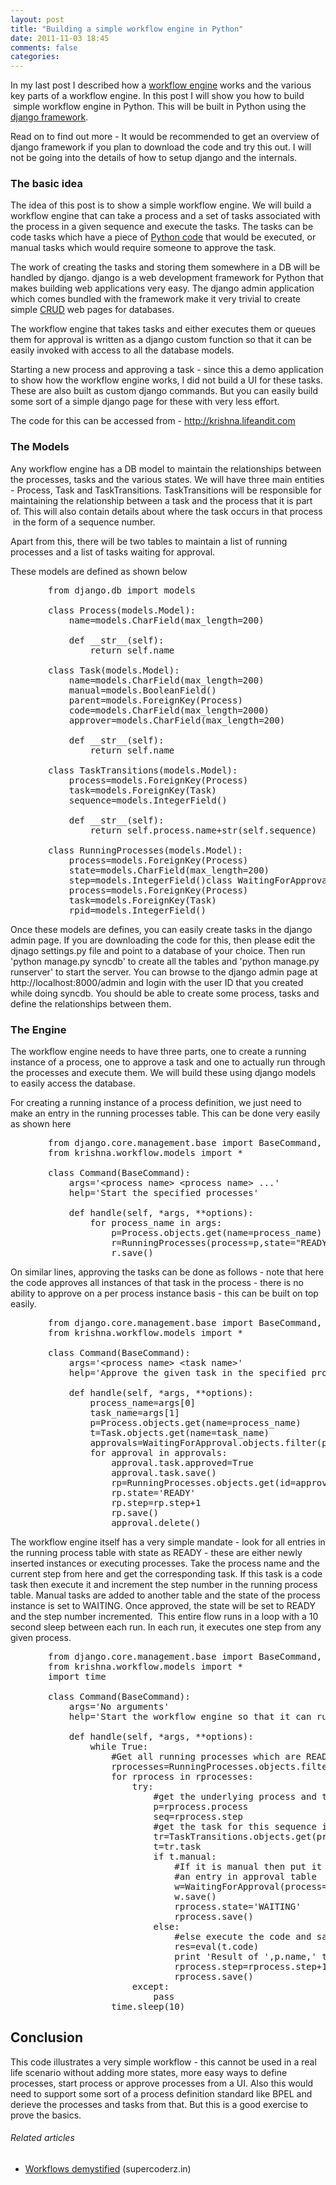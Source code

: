 ```yaml
---
layout: post
title: "Building a simple workflow engine in Python"
date: 2011-11-03 18:45
comments: false
categories:
---
```


In my last post I described how a <a  title="Workflow engine" href="http://en.wikipedia.org/wiki/Workflow_engine" rel="wikipedia">workflow engine</a> works and the various key parts of a workflow engine. In this post I will show you how to build  simple workflow engine in Python. This will be built in Python using the <a  title="Django (web framework)" href="http://www.djangoproject.com" rel="homepage">django framework</a>.

Read on to find out more - It would be recommended to get an overview of django framework if you plan to download the code and try this out. I will not be going into the details of how to setup django and the internals.
<h3><!--more-->The basic idea</h3>
The idea of this post is to show a simple workflow engine. We will build a workflow engine that can take a process and a set of tasks associated with the process in a given sequence and execute the tasks. The tasks can be code tasks which have a piece of <a  title="Python (programming language)" href="http://www.python.org/" rel="homepage">Python code</a> that would be executed, or manual tasks which would require someone to approve the task.

The work of creating the tasks and storing them somewhere in a DB will be handled by django. django is a web development framework for Python that makes building web applications very easy. The django admin application which comes bundled with the framework make it very trivial to create simple <a  title="Create, read, update and delete" href="http://en.wikipedia.org/wiki/Create%2C_read%2C_update_and_delete" rel="wikipedia">CRUD</a> web pages for databases.

The workflow engine that takes tasks and either executes them or queues them for approval is written as a django custom function so that it can be easily invoked with access to all the database models.

Starting a new process and approving a task - since this a demo application to show how the workflow engine works, I did not build a UI for these tasks. These are also built as custom django commands. But you can easily build some sort of a simple django page for these with very less effort.

The code for this can be accessed from - <a title="Krishna" href="http://krishna.lifeandit.com/">http://krishna.lifeandit.com</a>
<h3>The Models</h3>
Any workflow engine has a DB model to maintain the relationships between the processes, tasks and the various states. We will have three main entities - Process, Task and TaskTransitions. TaskTransitions will be responsible for maintaining the relationship between a task and the process that it is part of. This will also contain details about where the task occurs in that process  in the form of a sequence number.

Apart from this, there will be two tables to maintain a list of running processes and a list of tasks waiting for approval.

These models are defined as shown below
<pre style="padding-left:60px;">from django.db import models

class Process(models.Model):
	name=models.CharField(max_length=200)

	def __str__(self):
		return self.name

class Task(models.Model):
	name=models.CharField(max_length=200)
	manual=models.BooleanField()
	parent=models.ForeignKey(Process)
	code=models.CharField(max_length=2000)
	approver=models.CharField(max_length=200)

	def __str__(self):
		return self.name

class TaskTransitions(models.Model):
	process=models.ForeignKey(Process)
	task=models.ForeignKey(Task)
	sequence=models.IntegerField()

	def __str__(self):
		return self.process.name+str(self.sequence)

class RunningProcesses(models.Model):
	process=models.ForeignKey(Process)
	state=models.CharField(max_length=200)
	step=models.IntegerField()class WaitingForApproval(models.Model):
	process=models.ForeignKey(Process)
	task=models.ForeignKey(Task)
	rpid=models.IntegerField()</pre>
Once these models are defines, you can easily create tasks in the django admin page. If you are downloading the code for this, then please edit the djnago settings.py file and point to a database of your choice. Then run 'python manage.py syncdb' to create all the tables and 'python manage.py runserver' to start the server. You can browse to the django admin page at http://localhost:8000/admin and login with the user ID that you created while doing syncdb. You should be able to create some process, tasks and define the relationships between them.
<h3>The Engine</h3>
The workflow engine needs to have three parts, one to create a running instance of a process, one to approve a task and one to actually run through the processes and execute them. We will build these using django models to easily access the database.

For creating a running instance of a process definition, we just need to make an entry in the running processes table. This can be done very easily as shown here
<p style="padding-left:60px;"></p>

<pre style="padding-left:60px;">from django.core.management.base import BaseCommand, CommandError
from krishna.workflow.models import *

class Command(BaseCommand):
	args='&lt;process name&gt; &lt;process name&gt; ...'
	help='Start the specified processes'

	def handle(self, *args, **options):
		for process_name in args:
			p=Process.objects.get(name=process_name)
			r=RunningProcesses(process=p,state="READY",step=0)
			r.save()</pre>
<p class="zemanta-related-title" style="font-size:1em;">On similar lines, approving the tasks can be done as follows - note that here the code approves all instances of that task in the process - there is no ability to approve on a per process instance basis - this can be built on top easily.</p>

<pre style="padding-left:60px;">from django.core.management.base import BaseCommand, CommandError
from krishna.workflow.models import *

class Command(BaseCommand):
	args='&lt;process name&gt; &lt;task name&gt;'
	help='Approve the given task in the specified process'

	def handle(self, *args, **options):
		process_name=args[0]
		task_name=args[1]
		p=Process.objects.get(name=process_name)
		t=Task.objects.get(name=task_name)
		approvals=WaitingForApproval.objects.filter(process=p,task=t)
		for approval in approvals:
			approval.task.approved=True
			approval.task.save()
			rp=RunningProcesses.objects.get(id=approval.rpid)
			rp.state='READY'
			rp.step=rp.step+1
			rp.save()	
			approval.delete()</pre>
<p class="zemanta-related-title" style="font-size:1em;">The workflow engine itself has a very simple mandate - look for all entries in the running process table with state as READY - these are either newly inserted instances or executing processes. Take the process name and the current step from here and get the corresponding task. If this task is a code task then execute it and increment the step number in the running process table. Manual tasks are added to another table and the state of the process instance is set to WAITING. Once approved, the state will be set to READY and the step number incremented.  This entire flow runs in a loop with a 10 second sleep between each run. In each run, it executes one step from any given process.</p>

<pre style="padding-left:60px;">from django.core.management.base import BaseCommand, CommandError
from krishna.workflow.models import *
import time

class Command(BaseCommand):
	args='No arguments'
	help='Start the workflow engine so that it can run the processes'

	def handle(self, *args, **options):
		while True:
			#Get all running processes which are READY
			rprocesses=RunningProcesses.objects.filter(state='READY')
			for rprocess in rprocesses:
				try:
					#get the underlying process and task 
					p=rprocess.process
					seq=rprocess.step
					#get the task for this sequence in the flow
					tr=TaskTransitions.objects.get(process=p,sequence=seq)
					t=tr.task
					if t.manual:
						#If it is manual then put it in wait state and make 
						#an entry in approval table
						w=WaitingForApproval(process=p,task=t,rpid=rprocess.id)
						w.save()
						rprocess.state='WAITING'
						rprocess.save()
					else:
						#else execute the code and save the result
						res=eval(t.code)
						print 'Result of ',p.name,' task ',t.name,' is ',res
						rprocess.step=rprocess.step+1
						rprocess.save()
				except:
					pass
			time.sleep(10)</pre>
<p class="zemanta-related-title" style="font-size:1em;"></p>

<h2>Conclusion</h2>
<p class="zemanta-related-title" style="font-size:1em;">This code illustrates a very simple workflow - this cannot be used in a real life scenario without adding more states, more easy ways to define processes, start process or approve processes from a UI. Also this would need to support some sort of a process definition standard like BPEL and derieve the processes and tasks from that. But this is a good exercise to prove the basics.</p>

<h6 class="zemanta-related-title" style="font-size:1em;">Related articles</h6>
<ul class="zemanta-article-ul">
	<li class="zemanta-article-ul-li"><a href="http://supercoderz.in/2011/10/08/workflows-demystified/">Workflows demystified</a> (supercoderz.in)</li>
</ul>